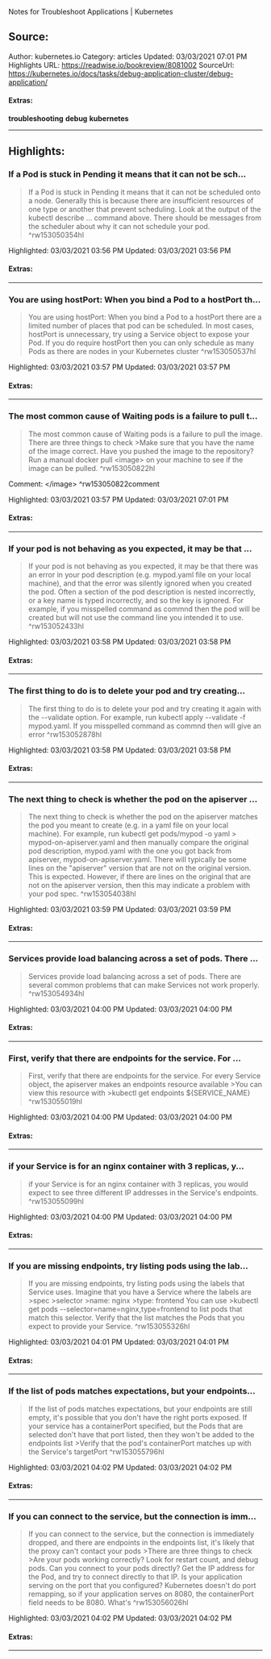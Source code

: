 Notes for Troubleshoot Applications | Kubernetes

## Source:
Author: kubernetes.io
Category: articles
Updated: 03/03/2021 07:01 PM
Highlights URL: https://readwise.io/bookreview/8081002
SourceUrl: https://kubernetes.io/docs/tasks/debug-application-cluster/debug-application/


#### Extras:
**troubleshooting** **debug**  **kubernetes** 

 
-----
 ## Highlights:

### If a Pod is stuck in Pending it means that it can not be sch...
>If a Pod is stuck in Pending it means that it can not be scheduled onto a node. Generally this is because there are insufficient resources of one type or another that prevent scheduling. Look at the output of the kubectl describe ... command above. There should be messages from the scheduler about why it can not schedule your pod. ^rw153050354hl


Highlighted: 03/03/2021 03:56 PM
Updated: 03/03/2021 03:56 PM


#### Extras:



------

### You are using hostPort: When you bind a Pod to a hostPort th...
>You are using hostPort: When you bind a Pod to a hostPort there are a limited number of places that pod can be scheduled. In most cases, hostPort is unnecessary, try using a Service object to expose your Pod. If you do require hostPort then you can only schedule as many Pods as there are nodes in your Kubernetes cluster ^rw153050537hl


Highlighted: 03/03/2021 03:57 PM
Updated: 03/03/2021 03:57 PM


#### Extras:



------

### The most common cause of Waiting pods is a failure to pull t...
>The most common cause of Waiting pods is a failure to pull the image. There are three things to check
&gt;Make sure that you have the name of the image correct.
Have you pushed the image to the repository?
Run a manual docker pull &lt;image&gt; on your machine to see if the image can be pulled. ^rw153050822hl

Comment: &lt;&#x2F;image&gt; ^rw153050822comment

Highlighted: 03/03/2021 03:57 PM
Updated: 03/03/2021 07:01 PM


#### Extras:


  
  


------

### If your pod is not behaving as you expected, it may be that ...
>If your pod is not behaving as you expected, it may be that there was an error in your pod description (e.g. mypod.yaml file on your local machine), and that the error was silently ignored when you created the pod. Often a section of the pod description is nested incorrectly, or a key name is typed incorrectly, and so the key is ignored. For example, if you misspelled command as commnd then the pod will be created but will not use the command line you intended it to use. ^rw153052433hl


Highlighted: 03/03/2021 03:58 PM
Updated: 03/03/2021 03:58 PM


#### Extras:



------

### The first thing to do is to delete your pod and try creating...
>The first thing to do is to delete your pod and try creating it again with the --validate option. For example, run kubectl apply --validate -f mypod.yaml. If you misspelled command as commnd then will give an error ^rw153052878hl


Highlighted: 03/03/2021 03:58 PM
Updated: 03/03/2021 03:58 PM


#### Extras:





------

### The next thing to check is whether the pod on the apiserver ...
>The next thing to check is whether the pod on the apiserver matches the pod you meant to create (e.g. in a yaml file on your local machine). For example, run kubectl get pods&#x2F;mypod -o yaml &gt; mypod-on-apiserver.yaml and then manually compare the original pod description, mypod.yaml with the one you got back from apiserver, mypod-on-apiserver.yaml. There will typically be some lines on the &quot;apiserver&quot; version that are not on the original version. This is expected. However, if there are lines on the original that are not on the apiserver version, then this may indicate a problem with your pod spec. ^rw153054038hl


Highlighted: 03/03/2021 03:59 PM
Updated: 03/03/2021 03:59 PM


#### Extras:



------

### Services provide load balancing across a set of pods. There ...
>Services provide load balancing across a set of pods. There are several common problems that can make Services not work properly. ^rw153054934hl


Highlighted: 03/03/2021 04:00 PM
Updated: 03/03/2021 04:00 PM


#### Extras:



------

### First, verify that there are endpoints for the service. For ...
>First, verify that there are endpoints for the service. For every Service object, the apiserver makes an endpoints resource available
&gt;You can view this resource with
&gt;kubectl get endpoints ${SERVICE_NAME} ^rw153055019hl


Highlighted: 03/03/2021 04:00 PM
Updated: 03/03/2021 04:00 PM


#### Extras:



------

### if your Service is for an nginx container with 3 replicas, y...
>if your Service is for an nginx container with 3 replicas, you would expect to see three different IP addresses in the Service&#39;s endpoints. ^rw153055099hl


Highlighted: 03/03/2021 04:00 PM
Updated: 03/03/2021 04:00 PM


#### Extras:



------

### If you are missing endpoints, try listing pods using the lab...
>If you are missing endpoints, try listing pods using the labels that Service uses. Imagine that you have a Service where the labels are
&gt;spec
&gt;selector
&gt;name: nginx
&gt;type: frontend
You can use
&gt;kubectl get pods --selector=name=nginx,type=frontend
to list pods that match this selector. Verify that the list matches the Pods that you expect to provide your Service. ^rw153055326hl


Highlighted: 03/03/2021 04:01 PM
Updated: 03/03/2021 04:01 PM


#### Extras:



------

### If the list of pods matches expectations, but your endpoints...
>If the list of pods matches expectations, but your endpoints are still empty, it&#39;s possible that you don&#39;t have the right ports exposed. If your service has a containerPort specified, but the Pods that are selected don&#39;t have that port listed, then they won&#39;t be added to the endpoints list
&gt;Verify that the pod&#39;s containerPort matches up with the Service&#39;s targetPort ^rw153055796hl


Highlighted: 03/03/2021 04:02 PM
Updated: 03/03/2021 04:02 PM


#### Extras:






------

### If you can connect to the service, but the connection is imm...
>If you can connect to the service, but the connection is immediately dropped, and there are endpoints in the endpoints list, it&#39;s likely that the proxy can&#39;t contact your pods
&gt;There are three things to check
&gt;Are your pods working correctly? Look for restart count, and debug pods.
Can you connect to your pods directly? Get the IP address for the Pod, and try to connect directly to that IP.
Is your application serving on the port that you configured? Kubernetes doesn&#39;t do port remapping, so if your application serves on 8080, the containerPort field needs to be 8080.
What&#39;s ^rw153056026hl


Highlighted: 03/03/2021 04:02 PM
Updated: 03/03/2021 04:02 PM


#### Extras:





------

